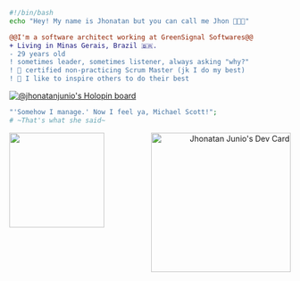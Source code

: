 
```bash
#!/bin/bash
echo "Hey! My name is Jhonatan but you can call me Jhon 🧑🏽‍💻"
```
```diff
@@I'm a software architect working at GreenSignal Softwares@@
+ Living in Minas Gerais, Brazil 🇧🇷.
- 29 years old
! sometimes leader, sometimes listener, always asking "why?"
! 📖 certified non-practicing Scrum Master (jk I do my best)
! 💭 I like to inspire others to do their best
```
[![@jhonatanjunio's Holopin board](https://holopin.io/api/user/board?user=jhonatanjunio)](https://holopin.io/@jhonatanjunio)
```php
"'Somehow I manage.' Now I feel ya, Michael Scott!";
# ~That's what she said~
```

<p align="right">
<img align="left" height="170" src="https://media.giphy.com/media/OfLHMv3ukf5SosGRdu/giphy.gif"/>
<a style="float: right" href="https://app.daily.dev/jhonatanjunio"><img src="https://api.daily.dev/devcards/a85a0bd83d55456b9762acfc850ce2c7.png?r=ta2" width="250" alt="Jhonatan Junio's Dev Card"/>
</a>
</p>


<I GOT YOU>
<FEEL FREE>
